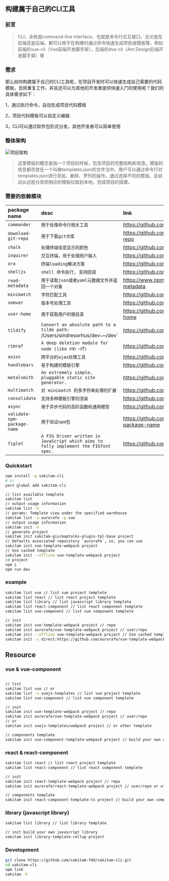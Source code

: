 ## 构建属于自己的CLI工具

### 前言

> CLI，全称是command-line interface，也就是命令行交互接口。无论是在前端还是后端，都可以用于在构建时通过命令快速生成项目或模板等。例如前端的vue-cli（Vue前端开发脚手架），后端的dva-cli（Ant Design后端开发脚手架）等

### 需求

那么如何构建属于自己的CLI工具呢，在项目开发时可以快速生成自己需要的代码模板，去除重复工作，并且还可以为其他的开发者提供快速入门的使用呢？我们的具体需求如下：

1，通过执行命令，自动生成项目代码模板

2，项目代码模板可以自定义编辑

3，CLI可以通过软件包形式分发，其他开发者可以简单使用

### 整体架构

![项目架构](https://builder-share.oss-cn-beijing.aliyuncs.com/shares.jpg)


> 这里模版的概念是指一个项目的样板，包含项目的完整结构和信息。模版的信息都存放在一个叫做templates.json的文件当中。用户可以通过命令行对templates.json进行添加、删除、罗列的操作。通过选择不同的模版，会自动从远程仓库把相应的模板拉取到本地，完成项目的搭建。


### 需要的依赖模块


| package name | desc | link |
| :--- | :---------- | :----- |
| `commander ` | `用于处理命令行相关工具` | https://github.com/tj/commander.js |
| `download-git-repo ` | `用于下载git仓库` | https://github.com/flipxfx/download-git-repo |
| `chalk` | `处理终端信息显示的颜色` | https://github.com/chalk/chalk |
| `inquirer` | `交互终端，用于处理用户输入` | https://github.com/SBoudrias/Inquirer.js |
| `ora` | `终端loading解决方案` | https://github.com/sindresorhus/ora |
| `shelljs` | `shell 命令执行, 支持回调` | https://github.com/shelljs/shelljs |
| `read-metadata` | `用于读取json或者yaml元数据文件并返回一个对象` | https://www.npmjs.com/package/read-metadata |
| `minimatch` | `字符匹配工具` | https://github.com/isaacs/minimatch |
| `semver` | `版本号处理工具` | https://github.com/npm/node-semver |
| `user-home` | `用于获取用户的根目录` | https://github.com/sindresorhus/user-home |
| `tildify` | `Convert an absolute path to a tilde path: `/Users/sindresorhus/dev` → `~/dev` | https://github.com/sindresorhus/tildify |
| `rimraf` | `A deep deletion module for node (like `rm -rf`)` | https://github.com/isaacs/rimraf |
| `axios` | `跨平台的ajax处理工具` | https://github.com/axios/axios |
| `handlebars` | `易于构建的模板引擎` | https://github.com/wycats/handlebars.js |
| `metalsmith` | `An extremely simple, pluggable static site generator.` | https://github.com/segmentio/metalsmith |
| `multimatch` | `对 minimatch 的多字符串处理的扩展` | https://github.com/sindresorhus/multimatch |
| `consolidate` | `支持多种模板引擎的渲染` | https://github.com/tj/consolidate.js |
| `async` | `用于异步代码的高阶函数和通用模型` | https://github.com/caolan/async |
| `validate-npm-package-name` | `用于验证npm包` | https://github.com/npm/validate-npm-package-name |
| `figlet` | `A FIG Driver written in JavaScript which aims to fully implement the FIGfont spec.` | https://github.com/patorjk/figlet.js |


### Quickstart

```bash
npm install -g sakitam-cli
# or
yarn global add sakitam-cli

// list available templete
sakitam list
// output usage information
sakitam list -h
// params: Template view under the specified warehouse
sakitam list -u aurorafe -p vue
// output usage information
sakitam init -h
// generate project
sakitam init sakitam-gis/maptalks-plugin-tpl-base project
// Defaults associated repository `aurorafe`, so, you can use
sakitam init vue-template-webpack project
// Use cached template
sakitam init --offline vue-template-webpack project
cd project
npm i
npm run dev
```

### example

```bash
sakitam list vue // list vue project templete
sakitam list react // list react project templete
sakitam list library // list javascript library templete
sakitam list react-component // list react component templete
sakitam list vue-component // list vue component templete

// init
sakitam init vue-template-webpack project // repo
sakitam init aurorafe/vue-template-webpack project // user/repo
sakitam init --offline vue-template-webpack project // Use cached template
sakitam init -c direct:https://github.com/aurorafe/vue-template-webpack.git project // Use git clone ~ direct is important
```

## Resource

### vue & vue-component

```bash

// list
sakitam list vue // or
sakitam list -u vuejs-templates // list vue project templete
sakitam list vue-component // list vue component templete

// init
sakitam init vue-template-webpack project // repo
sakitam init aurorafe/vue-template-webpack project // user/repo
// or
sakitam init vuejs-templates/webpack project // or other template

// components template
sakitam init vue-component-template-webpack project // build your own component
```

### react & react-component

```bash
sakitam list react // list react project template
sakitam list react-component // list react component templete

// init
sakitam init react-template-webpack project // repo
sakitam init aurorafe/react-template-webpack project // user/repo or other template

// components template
sakitam init react-component-template-ts project // build your own component
```

### library (javascript library)

```bash
sakitam list library // list library template

// init build your own javascript library
sakitam init library-template-rollup project
```

### Development

```bash
git clone https://github.com/sakitam-fdd/sakitam-cli.git
cd sakitam-cli
npm link
sakitam -h
```


